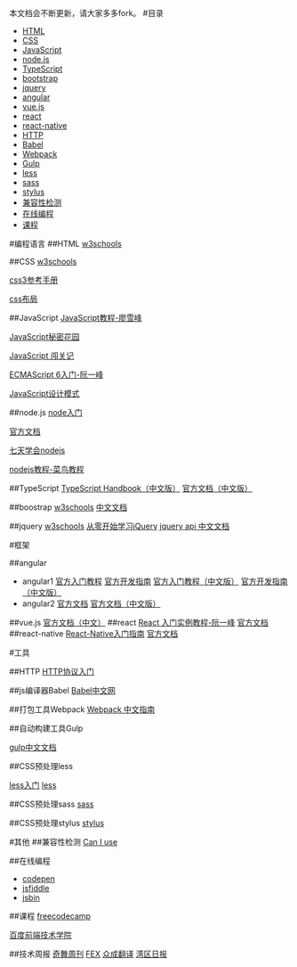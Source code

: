 本文档会不断更新，请大家多多fork。
#目录
- [HTML](https://github.com/owen1190/how-to-learn-FE#html)
- [CSS](https://github.com/owen1190/how-to-learn-FE#css)
- [JavaScript](https://github.com/owen1190/how-to-learn-FE#javascript)
- [node.js](https://github.com/owen1190/how-to-learn-FE#nodejs)
- [TypeScript](https://github.com/owen1190/how-to-learn-FE#typescript)
- [bootstrap](https://github.com/owen1190/how-to-learn-FE#bootstrap)
- [jquery](https://github.com/owen1190/how-to-learn-FE#jquery)
- [angular](https://github.com/owen1190/how-to-learn-FE#angular)
- [vue.js](https://github.com/owen1190/how-to-learn-FE#vuejs)
- [react](https://github.com/owen1190/how-to-learn-FE#react)
- [react-native](https://github.com/owen1190/how-to-learn-FE#react-native)
- [HTTP](https://github.com/owen1190/how-to-learn-FE#http)
- [Babel](https://github.com/owen1190/how-to-learn-FE#js编译器babel)
- [Webpack](https://github.com/owen1190/how-to-learn-FE#打包工具webpack)
- [Gulp](https://github.com/owen1190/how-to-learn-FE#自动构建工具gulp)
- [less](https://github.com/owen1190/how-to-learn-FE#css预处理less)
- [sass](https://github.com/owen1190/how-to-learn-FE#css预处理sass)
- [stylus](https://github.com/owen1190/how-to-learn-FE#css预处理stylus)
- [兼容性检测](https://github.com/owen1190/how-to-learn-FE#兼容性检测)
- [在线编程](https://github.com/owen1190/how-to-learn-FE#在线编程)
- [课程](https://github.com/owen1190/how-to-learn-FE#课程)


#编程语言
##HTML
[w3schools](http://w3schools.bootcss.com/html/default.html)

##CSS
[w3schools](http://w3schools.bootcss.com/css/default.html)

[css3参考手册](http://www.phpstudy.net/css3/)

[css布局](http://zh.learnlayout.com/)

##JavaScript
[JavaScript教程-廖雪峰](http://www.liaoxuefeng.com/wiki/001434446689867b27157e896e74d51a89c25cc8b43bdb3000)

[JavaScript秘密花园](http://bonsaiden.github.io/JavaScript-Garden/zh/)

[JavaScript 闯关记](http://www.jianshu.com/p/83bd92538634)

[ECMAScript 6入门-阮一峰](http://es6.ruanyifeng.com/#README)

[JavaScript设计模式](http://www.alloyteam.com/2012/10/common-javascript-design-patterns/)

##node.js
[node入门](http://www.nodebeginner.org/index-zh-cn.html)

[官方文档](https://nodejs.org/api/)

[七天学会nodejs](https://nqdeng.github.io/7-days-nodejs/)

[nodejs教程-菜鸟教程](http://www.runoob.com/nodejs/nodejs-tutorial.html)

##TypeScript
[TypeScript Handbook（中文版）](https://zhongsp.gitbooks.io/typescript-handbook/content/)
[官方文档（中文版）](http://www.tslang.cn/docs/tutorial.html)

##boostrap
[w3schools](http://w3schools.bootcss.com/bootstrap/default.html)
[中文文档](http://v3.bootcss.com/getting-started/)

##jquery
[w3schools](http://w3schools.bootcss.com/jquery/default.html)
[从零开始学习jQuery](http://www.cnblogs.com/zhangziqiu/archive/2009/04/30/jQuery-Learn-1.html)
[jquery api 中文文档](http://www.jquery123.com/)

#框架

##angular

- angular1
[官方入门教程](https://docs.angularjs.org/tutorial)
[官方开发指南](https://docs.angularjs.org/guide)
[官方入门教程（中文版）](http://community.angular.cn/T006)
[官方开发指南（中文版）](http://community.angular.cn/T008)
- angular2
[官方文档](https://angular.io/docs/ts/latest/quickstart.html)
[官方文档（中文版）](https://angular.cn/docs/ts/latest/quickstart.html)

##vue.js
[官方文档（中文）](http://cn.vuejs.org/v2/guide/)
##react
[React 入门实例教程-阮一峰](http://www.ruanyifeng.com/blog/2015/03/react.html)
[官方文档](https://facebook.github.io/react/docs/installation.html)
##react-native
[React-Native入门指南](https://github.com/vczero/react-native-lesson)
[官方文档](https://facebook.github.io/react-native/docs/getting-started.html)

#工具

##HTTP
[HTTP协议入门](http://www.ruanyifeng.com/blog/2016/08/http.html)

##js编译器Babel
[Babel中文网](http://babeljs.cn/)

##打包工具Webpack
[Webpack 中文指南](http://webpackdoc.com/)

##自动构建工具Gulp

[gulp中文文档](http://www.gulpjs.com.cn/docs/)

##CSS预处理less

[less入门](http://www.runoob.com/manual/lessguide/)
[less](http://www.bootcss.com/p/lesscss/)

##CSS预处理sass
[sass](http://www.w3cplus.com/sassguide/)

##CSS预处理stylus
[stylus](https://segmentfault.com/a/1190000002712872)

#其他
##兼容性检测
[Can I use](http://caniuse.com/)

##在线编程
- [codepen](http://codepen.io/)
- [jsfiddle](https://jsfiddle.net/)
- [jsbin](http://jsbin.com/)

##课程
[freecodecamp](https://www.freecodecamp.cn/challenges/style-the-html-body-element)

[百度前端技术学院](http://ife.baidu.com/)

##技术周报
[奇舞周刊](http://weekly.75team.com/issue104.html)
[FEX](http://fex.baidu.com/weekly/)
[众成翻译](http://www.zcfy.cc/article/archive)
[湾区日报](https://wanqu.co/)